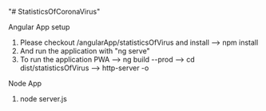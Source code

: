 "# StatisticsOfCoronaVirus" 
 
 
Angular App setup
1. Please checkout /angularApp/statisticsOfVirus and install
   --> npm install
2. And run the application with "ng serve"
3.  To run the application PWA 
    --> ng build --prod
    --> cd dist/statisticsOfVirus
    --> http-server -o
    
   Node App
   
   1. node server.js
    
    
